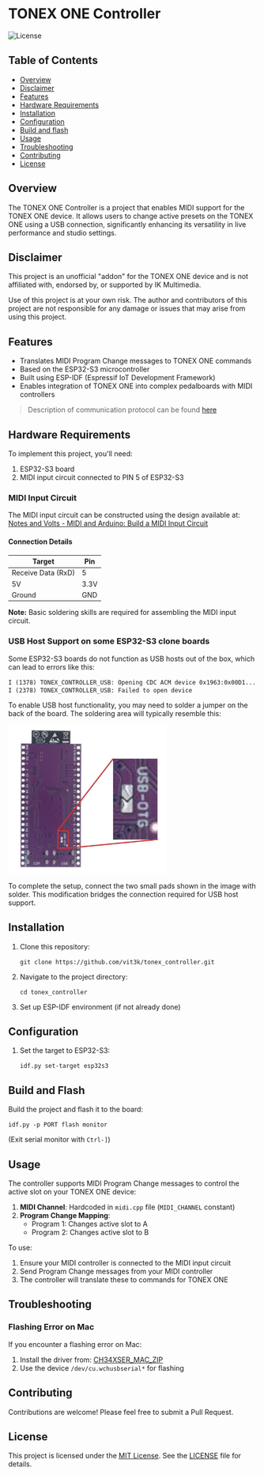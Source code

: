 # TONEX ONE Controller

![License](https://img.shields.io/badge/License-MIT-blue.svg)

## Table of Contents
- [Overview](#overview)
- [Disclaimer](#disclaimer)
- [Features](#features)
- [Hardware Requirements](#hardware-requirements)
- [Installation](#installation)
- [Configuration](#configuration)
- [Build and flash](#build-and-flash)
- [Usage](#usage)
- [Troubleshooting](#troubleshooting)
- [Contributing](#contributing)
- [License](#license)

## Overview

The TONEX ONE Controller is a project that enables MIDI support for the TONEX ONE device. It allows users to change active presets on the TONEX ONE using a USB connection, significantly enhancing its versatility in live performance and studio settings.

## Disclaimer

This project is an unofficial "addon" for the TONEX ONE device and is not affiliated with, endorsed by, or supported by IK Multimedia. 

Use of this project is at your own risk. The author and contributors of this project are not responsible for any damage or issues that may arise from using this project.

## Features

- Translates MIDI Program Change messages to TONEX ONE commands
- Based on the ESP32-S3 microcontroller
- Built using ESP-IDF (Espressif IoT Development Framework)
- Enables integration of TONEX ONE into complex pedalboards with MIDI controllers

> Description of communication protocol can be found [here](/protocol.md)

## Hardware Requirements

To implement this project, you'll need:

1. ESP32-S3 board
2. MIDI input circuit connected to PIN 5 of ESP32-S3

### MIDI Input Circuit

The MIDI input circuit can be constructed using the design available at:
[Notes and Volts - MIDI and Arduino: Build a MIDI Input Circuit](https://www.notesandvolts.com/2015/02/midi-and-arduino-build-midi-input.html)

#### Connection Details

| Target | Pin |
|--------|-----|
| Receive Data (RxD) | 5 |
| 5V | 3.3V |
| Ground | GND |

**Note:** Basic soldering skills are required for assembling the MIDI input circuit.

### USB Host Support on some ESP32-S3 clone boards

Some ESP32-S3 boards do not function as USB hosts out of the box, which can lead to errors like this:

```
I (1378) TONEX_CONTROLLER_USB: Opening CDC ACM device 0x1963:0x00D1...
I (2378) TONEX_CONTROLLER_USB: Failed to open device
```

To enable USB host functionality, you may need to solder a jumper on the back of the board. The soldering area will typically resemble this:

<img src="usbhostpad.png" alt="USB Host Pad" width="320"/>

To complete the setup, connect the two small pads shown in the image with solder. This modification bridges the connection required for USB host support.

## Installation

1. Clone this repository:
   ```
   git clone https://github.com/vit3k/tonex_controller.git
   ```
2. Navigate to the project directory:
   ```
   cd tonex_controller
   ```
3. Set up ESP-IDF environment (if not already done)

## Configuration

1. Set the target to ESP32-S3:
   ```
   idf.py set-target esp32s3
   ```

## Build and Flash
Build the project and flash it to the board:
```
idf.py -p PORT flash monitor
```
(Exit serial monitor with `Ctrl-]`)

## Usage
The controller supports MIDI Program Change messages to control the active slot on your TONEX ONE device:

1. **MIDI Channel**: Hardcoded in `midi.cpp` file (`MIDI_CHANNEL` constant)
2. **Program Change Mapping**:
   - Program 1: Changes active slot to A
   - Program 2: Changes active slot to B

To use:
1. Ensure your MIDI controller is connected to the MIDI input circuit
2. Send Program Change messages from your MIDI controller
3. The controller will translate these to commands for TONEX ONE

## Troubleshooting

### Flashing Error on Mac

If you encounter a flashing error on Mac:

1. Install the driver from: [CH34XSER_MAC_ZIP](https://www.wch-ic.com/downloads/CH34XSER_MAC_ZIP.html)
2. Use the device `/dev/cu.wchusbserial*` for flashing

## Contributing

Contributions are welcome! Please feel free to submit a Pull Request.

## License

This project is licensed under the [MIT License](LICENSE). See the [LICENSE](LICENSE) file for details.
